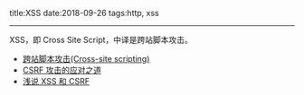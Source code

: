 title:XSS
date:2018-09-26
tags:http, xss

---

XSS，即 Cross Site Script，中译是跨站脚本攻击。

- [跨站脚本攻击(Cross-site scripting)](https://developer.mozilla.org/zh-CN/docs/Glossary/Cross-site_scripting)
- [CSRF 攻击的应对之道](https://www.ibm.com/developerworks/cn/web/1102_niugang_csrf/index.html)
- [浅说 XSS 和 CSRF](https://github.com/dwqs/blog/issues/68)